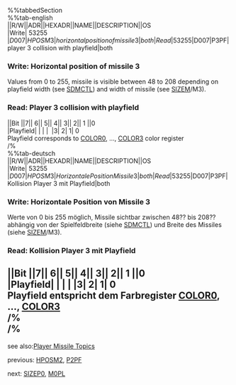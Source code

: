 %%tabbedSection  
%%tab-english  
||R/W||ADR||HEXADR||NAME||DESCRIPTION||OS  
|Write| 53255 |$D007|HPOSM3|horizontal position of missile 3|both  
|Read| 53255 |$D007|P3PF|player 3 collision with playfield|both  
  
### Write: Horizontal position of missile 3  
Values from 0 to 255, missile is visible between 48 to 208 depending on playfield width (see [SDMCTL](../SDMCTL/index.md)) and width of missile (see [SIZEM](../SIZEM/index.md)/M3).  
### Read: Player 3 collision with playfield  
  
||Bit ||7|| 6|| 5|| 4|| 3|| 2|| 1 ||0  
|Playfield| | | |  |3| 2| 1| 0  
Playfield corresponds to [COLOR0](../COLOR0/index.md), ..., [COLOR3](../COLOR3/index.md) color register  
/%  
%%tab-deutsch  
||R/W||ADR||HEXADR||NAME||DESCRIPTION||OS  
|Write| 53255 |$D007|HPOSM3|Horizontale Position Missile 3|both  
|Read| 53255 |$D007|P3PF|Kollision Player 3 mit Playfield|both  
  
### Write: Horizontale Position von Missile 3  
Werte von 0 bis 255 möglich, Missile sichtbar zwischen 48?? bis 208?? abhängig von der Spielfeldbreite (siehe [SDMCTL](../SDMCTL/index.md)) und Breite des Missiles (siehe [SIZEM](../SIZEM/index.md)/M3).  
  
### Read: Kollision Player 3 mit Playfield  
  
||Bit ||7|| 6|| 5|| 4|| 3|| 2|| 1 ||0  
|Playfield| | | |  |3| 2| 1| 0  
Playfield entspricht dem Farbregister [COLOR0](../COLOR0/index.md), ..., [COLOR3](../COLOR3/index.md)  
/%  
/%  
---
see also:[Player Missile Topics](../Pm_topics/index.md)  
  
previous: [HPOSM2](../HPOSM2/index.md), [P2PF](../HPOSM2/index.md)  
  
next: [SIZEP0](../SIZEP0/index.md), [M0PL](../SIZEP0/index.md)  
